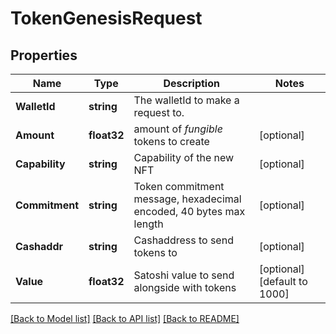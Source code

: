 # TokenGenesisRequest

## Properties

Name | Type | Description | Notes
------------ | ------------- | ------------- | -------------
**WalletId** | **string** | The walletId to make a request to. | 
**Amount** | **float32** | amount of *fungible* tokens to create | [optional] 
**Capability** | **string** | Capability of the new NFT | [optional] 
**Commitment** | **string** | Token commitment message, hexadecimal encoded, 40 bytes max length | [optional] 
**Cashaddr** | **string** | Cashaddress to send tokens to | [optional] 
**Value** | **float32** | Satoshi value to send alongside with tokens | [optional] [default to 1000]

[[Back to Model list]](../README.md#documentation-for-models) [[Back to API list]](../README.md#documentation-for-api-endpoints) [[Back to README]](../README.md)


